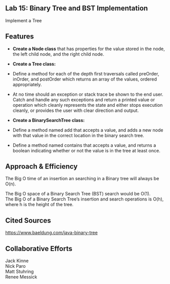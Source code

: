## Lab 15: Binary Tree and BST Implementation
Implement a Tree

## Features
- <b>Create a Node class</b> that has properties for the value stored in the node, the left child node, and the right child node.
- <b>Create a Tree class: </b>
- Define a method for each of the depth first traversals called preOrder, inOrder, and postOrder which returns an array of the values, ordered appropriately.
- At no time should an exception or stack trace be shown to the end user. Catch and handle any such exceptions and return a printed value or operation which cleanly represents the state and either stops execution cleanly, or provides the user with clear direction and output.
   
 - <b>Create a BinarySearchTree class: </b>
 - Define a method named add that accepts a value, and adds a new node with that value in the correct location in the binary search tree.
 - Define a method named contains that accepts a value, and returns a boolean indicating whether or not the value is in the tree at least once.
 
## Approach & Efficiency
The Big O time of an insertion an searching in a Binary tree will always be O(n).  

The Big O space of a Binary Search Tree (BST) search would be O(1).  
The Big O of a Binary Search Tree’s insertion and search operations is O(h), where h is the height of the tree. 

## Cited Sources
https://www.baeldung.com/java-binary-tree

## Collaborative Efforts
Jack Kinne  
Nick Paro  
Matt Stuhring  
Renee Messick  

